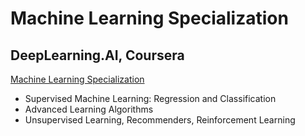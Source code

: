 # Machine Learning Specialization

## DeepLearning.AI, Coursera

[Machine Learning Specialization](https://www.coursera.org/specializations/machine-learning-introduction)

- Supervised Machine Learning: Regression and Classification
- Advanced Learning Algorithms
- Unsupervised Learning, Recommenders, Reinforcement Learning
